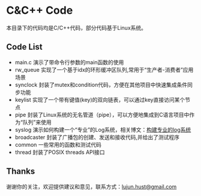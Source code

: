 C&C++ Code
===========

本目录下的代码均是C/C++代码，部分代码基于Linux系统。

Code List
----------

- main.c   演示了带命令行参数的main函数的使用
- rw_queue 实现了一个基于idx的环形缓冲区队列,常用于“生产者-消费者”应用场景
- synclock 封装了mutex和condition代码，方便在其他项目中快速集成条件同步功能
- keylist  实现了一个带有键值(key)的双向链表，可以通过key直接访问某个节点
- pipe     封装了Linux系统的无名管道（pipe），可以方便地集成到C语言项目中作为“队列”来使用
- syslog   演示如何构建一个“专业”的Log系统，相关博文：[构建专业的log系统](http://ticktick.blog.51cto.com/823160/1579785)
- broadcaster 封装了广播包的创建、发送和接收代码,并给出了测试程序
- common   一些常用的函数和测试代码
- thread   封装了POSIX threads API接口

Thanks
----------

谢谢你的关注，欢迎提供建议和意见，联系方式：lujun.hust@gmail.com
